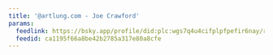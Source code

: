 ```yaml
---
title: '@artlung.com - Joe Crawford'
params:
  feedlink: https://bsky.app/profile/did:plc:wgs7q4u4cifplpfpefir6nay/rss
  feedid: ca1195f66a8be42b2785a317e80a8cfe
---
```

